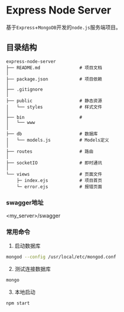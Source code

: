# Express Node Server
基于`Express`+`MongoDB`开发的`node.js`服务端项目。

## 目录结构
```
express-node-server
├── README.md               # 项目文档
│
├── package.json            # 项目依赖
│
├── .gitignore
│
├── public                  # 静态资源
│   └── styles              # 样式文件 
│
├── bin                     #
│   └── www
│
├── db                      # 数据库
│   └── models.js           # Models定义
│
├── routes                  # 路由
│
├── socketIO                # 即时通讯
│   
└── views                   # 页面文件
    ├─ index.ejs            # 项目首页
    └─ error.ejs            # 报错页面

```

### swagger地址

<my_server>/swagger

### 常用命令
1. 启动数据库
```bash
mongod --config /usr/local/etc/mongod.conf
```
2. 测试连接数据库

```bash
mongo
```

3. 本地启动
```bash
npm start
```

